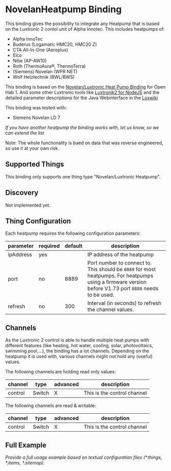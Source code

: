 # NovelanHeatpump Binding

This binding gives the possibility to integrate any Heatpump that is based on the Luxtronic 2 contol unit of Alpha Innotec. This includes heatpumps of:

* Alpha InnoTec
* Buderus (Logamatic HMC20, HMC20 Z)
* CTA All-In-One (Aeroplus)
* Elco
* Nibe (AP-AW10)
* Roth (ThermoAura®, ThermoTerra)
* (Siemens) Novelan (WPR NET)
* Wolf Heiztechnik (BWL/BWS)

This binding is based on the [Novelan/Luxtronic Heat Pump Binding](https://v2.openhab.org/addons/bindings/novelanheatpump1/) for Open Hab 1. And some other Luxtronic tools like [Luxtronik2 for NodeJS](https://github.com/coolchip/luxtronik2) and the detailed parameter descriptions for the Java Webinterface in the [Loxwiki](https://www.loxwiki.eu/display/LOX/Java+Webinterface)

This binding was tested with:

* Siemens Novelan LD 7

_If you have another heatpump the binding works with, let us know, so we can extend the list_

Note: The whole functionality is baed on data that was reverse engineered, so use it at your own risk. 

## Supported Things

This binding only supports one thing type "Novelan/Luxtronic Heatpump".

## Discovery

Not implemented yet.

## Thing Configuration

Each heatpump requires the following configuration parameters:

| parameter  | required | default | description |
|------------|----------|---------|-------------|
| ipAddress  | yes      |         | IP address of the heatpump |
| port       | no       | 8889    | Port number to connect to. This should be `8889` for most heatpumps. For heatpumps using a firmware version before V1.73 port `8888` needs to be used. |
| refresh    | no       | 300 | Interval (in seconds) to refresh the channel values. |

## Channels

As the Luxtronic 2 control is able to handle multiple heat pumps with different features (like heating, hot water, cooling, solar, photovoltaics, swimming pool,...), the binding has a lot channels. Depending on the heatpump it is used with, various channels might not hold any (useful) values.

The following channels are holding read only values:

| channel  | type   | advanced | description                  |
|----------|--------|----------|------------------------------|
| control  | Switch |    X     | This is the control channel  |


The following channels are read & writable:

| channel  | type   | advanced | description                  |
|----------|--------|----------|------------------------------|
| control  | Switch |    X     | This is the control channel  |

## Full Example

_Provide a full usage example based on textual configuration files (*.things, *.items, *.sitemap)._
